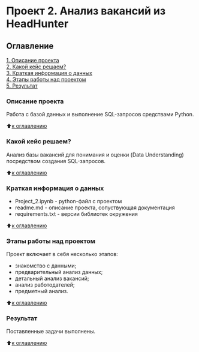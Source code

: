 # Проект 2. Анализ вакансий из HeadHunter 

## Оглавление  
[1. Описание проекта](https://github.com/AnnaKodash/DS_learning/tree/main/project_2#%D0%BE%D0%BF%D0%B8%D1%81%D0%B0%D0%BD%D0%B8%D0%B5-%D0%BF%D1%80%D0%BE%D0%B5%D0%BA%D1%82%D0%B0)  
[2. Какой кейс решаем?](https://github.com/AnnaKodash/DS_learning/tree/main/project_2#%D0%BA%D0%B0%D0%BA%D0%BE%D0%B9-%D0%BA%D0%B5%D0%B9%D1%81-%D1%80%D0%B5%D1%88%D0%B0%D0%B5%D0%BC)  
[3. Краткая информация о данных](https://github.com/AnnaKodash/DS_learning/tree/main/project_2#%D0%BA%D1%80%D0%B0%D1%82%D0%BA%D0%B0%D1%8F-%D0%B8%D0%BD%D1%84%D0%BE%D1%80%D0%BC%D0%B0%D1%86%D0%B8%D1%8F-%D0%BE-%D0%B4%D0%B0%D0%BD%D0%BD%D1%8B%D1%85)  
[4. Этапы работы над проектом](https://github.com/AnnaKodash/DS_learning/tree/main/project_2#%D1%8D%D1%82%D0%B0%D0%BF%D1%8B-%D1%80%D0%B0%D0%B1%D0%BE%D1%82%D1%8B-%D0%BD%D0%B0%D0%B4-%D0%BF%D1%80%D0%BE%D0%B5%D0%BA%D1%82%D0%BE%D0%BC)  
[5. Результат](https://github.com/AnnaKodash/DS_learning/tree/main/project_2#%D1%80%D0%B5%D0%B7%D1%83%D0%BB%D1%8C%D1%82%D0%B0%D1%82)    
 

### Описание проекта    

Работа с базой данных и выполнение SQL-запросов средствами Python.

:arrow_up:[к оглавлению](https://github.com/AnnaKodash/DS_learning/tree/main/project_2#%D0%BE%D0%B3%D0%BB%D0%B0%D0%B2%D0%BB%D0%B5%D0%BD%D0%B8%D0%B5)


### Какой кейс решаем?  

Анализ базы вакансий для понимания и оценки (Data Understanding) посредством создания SQL-запросов.

:arrow_up:[к оглавлению](https://github.com/AnnaKodash/DS_learning/tree/main/project_2#%D0%BE%D0%B3%D0%BB%D0%B0%D0%B2%D0%BB%D0%B5%D0%BD%D0%B8%D0%B5)


### Краткая информация о данных

* Project_2.ipynb - python-файл с проектом
* readme.md - описание проекта, сопуствующая документация
* requirements.txt - версии библиотек окружения
  
:arrow_up:[к оглавлению](https://github.com/AnnaKodash/DS_learning/tree/main/project_2#%D0%BE%D0%B3%D0%BB%D0%B0%D0%B2%D0%BB%D0%B5%D0%BD%D0%B8%D0%B5)


### Этапы работы над проектом  

Проект включает в себя несколько этапов:
- знакомство с данными;
- предварительный анализ данных;
- детальный анализ вакансий;
- анализ работодателей;
- предметный анализ.

:arrow_up:[к оглавлению](https://github.com/AnnaKodash/DS_learning/tree/main/project_2#%D0%BE%D0%B3%D0%BB%D0%B0%D0%B2%D0%BB%D0%B5%D0%BD%D0%B8%D0%B5)


### Результат  

Поставленные задачи выполнены.

:arrow_up:[к оглавлению](https://github.com/AnnaKodash/DS_learning/tree/main/project_2#%D0%BE%D0%B3%D0%BB%D0%B0%D0%B2%D0%BB%D0%B5%D0%BD%D0%B8%D0%B5)


